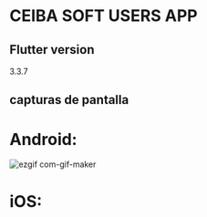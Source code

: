 # CEIBA SOFT USERS APP

## Flutter version

3.3.7

## capturas de pantalla

# Android: 
![ezgif com-gif-maker](https://user-images.githubusercontent.com/67708594/200170400-f9c7f4a6-c060-4805-afc3-efa853e2f6a5.gif)

# iOS:
